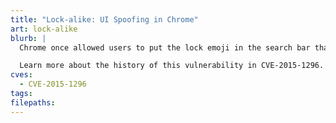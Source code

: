 ```yaml
---
title: "Lock-alike: UI Spoofing in Chrome"
art: lock-alike
blurb: |
  Chrome once allowed users to put the lock emoji in the search bar that made it look like the connection was secure.

  Learn more about the history of this vulnerability in CVE-2015-1296.
cves:
  - CVE-2015-1296
tags:
filepaths:
---
```


